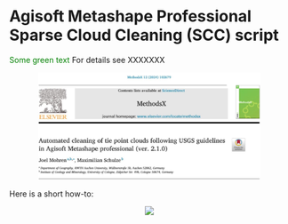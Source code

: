 # Agisoft Metashape Professional Sparse Cloud Cleaning (SCC) script

<span style="color: green"> Some green text </span>
For details see XXXXXXX


<div align="center">

<a href="https://methods-x.com/article/S2215-0161(24)00133-X/fulltext">
       <img src="/images/Title.JPG" width="400px"</img> 
</a>

</div>


Here is a short how-to:

<div align="center">
    <img src="/images/Upload_ScriptAI-01.jpg" width="400px"</img> 
</div>
